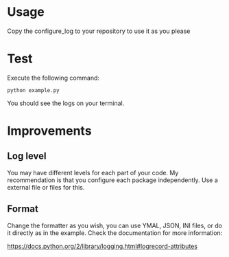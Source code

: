 # Usage

Copy the configure_log to your repository to use it as you please

# Test

Execute the following command:

```
python example.py
```

You should see the logs on your terminal.

# Improvements

## Log level

You may have different levels for each part of your code. My recommendation is that you
 configure each package independently. Use a external file or files for this.

## Format
Change the formatter as you wish, you can use YMAL, JSON, INI files, or do it directly
as in the example. Check the documentation for more information:

https://docs.python.org/2/library/logging.html#logrecord-attributes